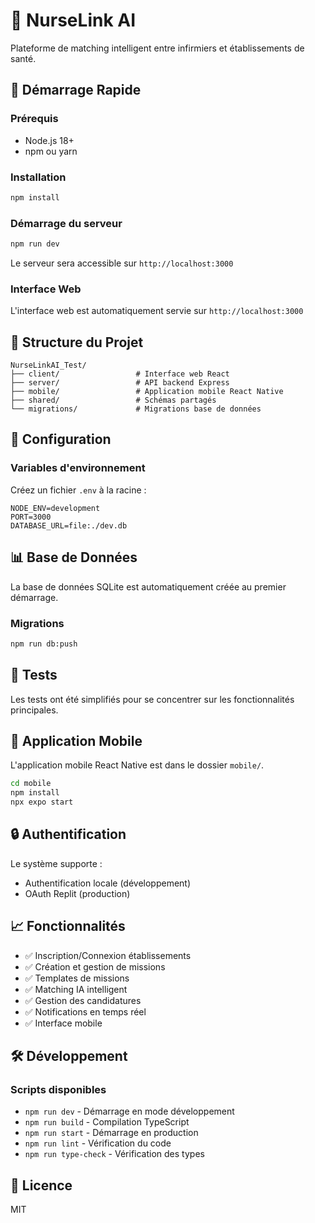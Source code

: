 # 🏥 NurseLink AI

Plateforme de matching intelligent entre infirmiers et établissements de santé.

## 🚀 Démarrage Rapide

### Prérequis
- Node.js 18+
- npm ou yarn

### Installation
```bash
npm install
```

### Démarrage du serveur
```bash
npm run dev
```

Le serveur sera accessible sur `http://localhost:3000`

### Interface Web
L'interface web est automatiquement servie sur `http://localhost:3000`

## 📁 Structure du Projet

```
NurseLinkAI_Test/
├── client/                 # Interface web React
├── server/                 # API backend Express
├── mobile/                 # Application mobile React Native
├── shared/                 # Schémas partagés
└── migrations/             # Migrations base de données
```

## 🔧 Configuration

### Variables d'environnement
Créez un fichier `.env` à la racine :

```env
NODE_ENV=development
PORT=3000
DATABASE_URL=file:./dev.db
```

## 📊 Base de Données

La base de données SQLite est automatiquement créée au premier démarrage.

### Migrations
```bash
npm run db:push
```

## 🧪 Tests

Les tests ont été simplifiés pour se concentrer sur les fonctionnalités principales.

## 📱 Application Mobile

L'application mobile React Native est dans le dossier `mobile/`.

```bash
cd mobile
npm install
npx expo start
```

## 🔒 Authentification

Le système supporte :
- Authentification locale (développement)
- OAuth Replit (production)

## 📈 Fonctionnalités

- ✅ Inscription/Connexion établissements
- ✅ Création et gestion de missions
- ✅ Templates de missions
- ✅ Matching IA intelligent
- ✅ Gestion des candidatures
- ✅ Notifications en temps réel
- ✅ Interface mobile

## 🛠️ Développement

### Scripts disponibles
- `npm run dev` - Démarrage en mode développement
- `npm run build` - Compilation TypeScript
- `npm run start` - Démarrage en production
- `npm run lint` - Vérification du code
- `npm run type-check` - Vérification des types

## 📄 Licence

MIT
